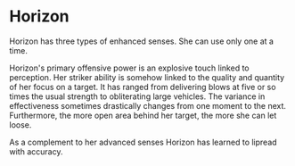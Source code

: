 # Horizon
Horizon has three types of enhanced senses.  She can use only one at a time.

Horizon's primary offensive power is an explosive touch linked to perception. Her striker ability is somehow linked to the quality and quantity of her focus on a target.  It has ranged from delivering blows at five or so times the usual strength to obliterating large vehicles. The variance in effectiveness sometimes drastically changes from one moment to the next. Furthermore, the more open area behind her target, the more she can let loose.

As a complement to her advanced senses Horizon has learned to lipread with accuracy.
